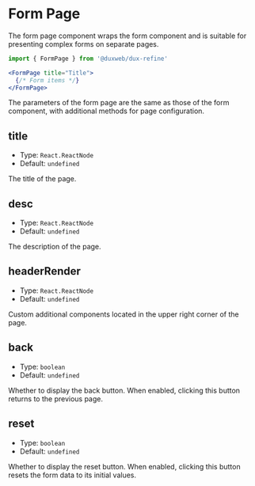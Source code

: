 # Form Page

The form page component wraps the form component and is suitable for presenting complex forms on separate pages.

```jsx
import { FormPage } from '@duxweb/dux-refine'

<FormPage title="Title">
  {/* Form items */}
</FormPage>
```

The parameters of the form page are the same as those of the form component, with additional methods for page configuration.

## title

- Type: `React.ReactNode`
- Default: `undefined`

The title of the page.

## desc

- Type: `React.ReactNode`
- Default: `undefined`

The description of the page.

## headerRender

- Type: `React.ReactNode`
- Default: `undefined`

Custom additional components located in the upper right corner of the page.

## back

- Type: `boolean`
- Default: `undefined`

Whether to display the back button. When enabled, clicking this button returns to the previous page.

## reset

- Type: `boolean`
- Default: `undefined`

Whether to display the reset button. When enabled, clicking this button resets the form data to its initial values.